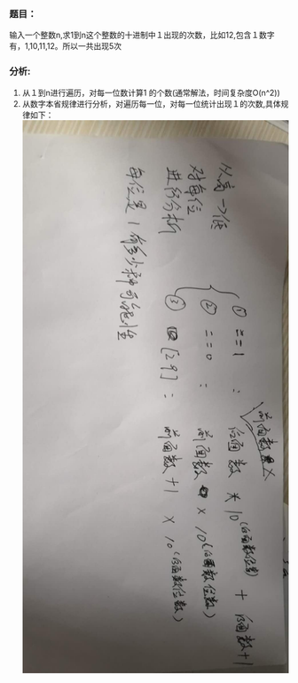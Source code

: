 ### 题目：<br>
输入一个整数n,求1到n这个整数的十进制中１出现的次数，比如12,包含１数字有，1,10,11,12。所以一共出现5次<br>



### 分析:<br>
1. 从１到n进行遍历，对每一位数计算1 的个数(通常解法，时间复杂度O(n^2))<br>
2. 从数字本省规律进行分析，对遍历每一位，对每一位统计出现１的次数,具体规律如下：<br>
![image](https://github.com/julianbb/Algorithm/blob/master/32_NumberOf1/image/1.png)
